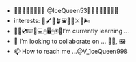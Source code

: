 - 🖖🏿🖖🏾🖖🏼🖖🏻 @IceQueen53🖖🏻🖖🏼🖖🏾🖖🏿
- interests: 🎨🖌🤖🪴⛲️💎👑⚔️🦢🌬
- 👾💾💿⌨️📀💻🖱🖥🖱🖲🤖I’m currently learning ...
- 💞️ I’m looking to collaborate on ... 🏊‍♂️, 🖼
- 📫 How to reach me ...@V_1ceQueen998

<!---
IceQueen53/IceQueen53 is a ✨ special ✨ repository because its `README.md` (this file) appears on your GitHub profile.
You can click the Preview link to take a look at your changes.
--->
